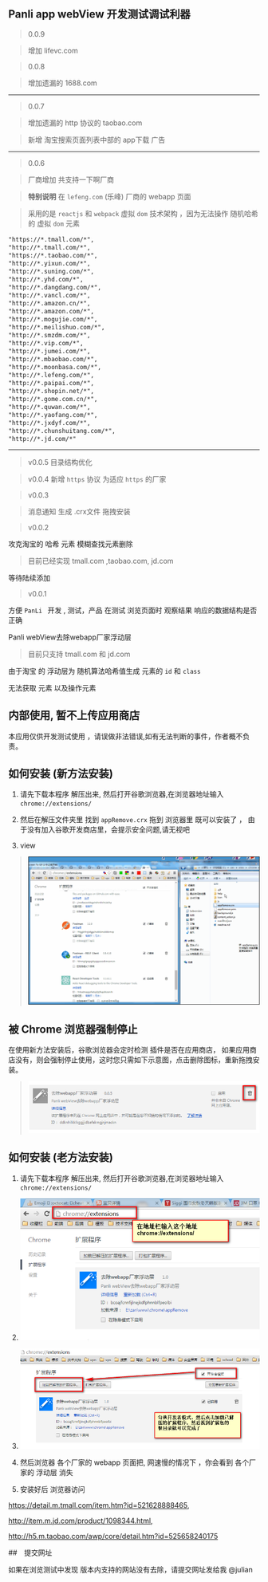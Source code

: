 ## Panli app webView 开发测试调试利器

>0.0.9

>增加 lifevc.com


>0.0.8

>增加遗漏的 1688.com

---


>0.0.7

>增加遗漏的 http 协议的 taobao.com

>新增 淘宝搜索页面列表中部的 app下载 广告


---



>0.0.6

> 厂商增加 共支持一下啊厂商

> **特别说明** 在 `lefeng.com` (乐峰) 厂商的 webapp 页面 

> 采用的是 `reactjs` 和 `webpack` 虚拟 `dom` 技术架构 ，因为无法操作 随机哈希 的 虚拟 `dom` 元素

```
"https://*.tmall.com/*",
"http://*.tmall.com/*",
"https://*.taobao.com/*",
"http://*.yixun.com/*",
"http://*.suning.com/*",
"http://*.yhd.com/*",
"http://*.dangdang.com/*",
"http://*.vancl.com/*",
"http://*.amazon.cn/*",
"http://*.amazon.com/*",
"http://*.mogujie.com/*",
"http://*.meilishuo.com/*",
"http://*.smzdm.com/*",
"http://*.vip.com/*",
"http://*.jumei.com/*",
"http://*.mbaobao.com/*",
"http://*.moonbasa.com/*",
"http://*.lefeng.com/*",
"http://*.paipai.com/*",
"http://*.shopin.net/*",
"http://*.gome.com.cn/*",
"http://*.quwan.com/*",
"http://*.yaofang.com/*",
"http://*.jxdyf.com/*",
"http://*.chunshuitang.com/*",
"http://*.jd.com/*"

```


---

>v0.0.5
>目录结构优化

>v0.0.4
> 新增 `https` 协议 为适应 `https` 的厂家



>v0.0.3

>消息通知 生成 .crx文件 拖拽安装


>v0.0.2

攻克淘宝的 哈希 元素 模糊查找元素删除

> 目前已经实现 tmall.com ,taobao.com, jd.com 

等待陆续添加


>v0.0.1

方便 `PanLi ` 开发 , 测试，产品 在测试 浏览页面时 观察结果
响应的数据结构是否正确

Panli webView去除webapp厂家浮动层

> 目前只支持 tmall.com  和 jd.com 

由于淘宝 的 浮动层为 随机算法哈希值生成 元素的 `id` 和 `class`

无法获取 元素 以及操作元素

## 内部使用, 暂不上传应用商店

本应用仅供开发测试使用 ，请误做非法错误,如有无法判断的事件，作者概不负责。

## 如何安装 (新方法安装)

1. 请先下载本程序 解压出来, 然后打开谷歌浏览器,在浏览器地址输入 `chrome://extensions/` 

2. 然后在解压文件夹里 找到 `appRemove.crx` 拖到 浏览器里 既可以安装了 ， 由于没有加入谷歌开发商店里，会提示安全问题,请无视吧

3. view

> ![](./help/images/appremo.gif)


## 被 Chrome 浏览器强制停止

在使用新方法安装后，谷歌浏览器会定时检测 插件是否在应用商店，
如果应用商店没有，则会强制停止使用，这时您只需如下示意图，点击删除图标，重新拖拽安装。


> ![](./help/images/del.png)


## 如何安装 (老方法安装)

1. 请先下载本程序 解压出来, 然后打开谷歌浏览器,在浏览器地址输入 `chrome://extensions/` 

2. ![](./help/images/1.png)


3. ![](./help/images/2.png)

4. 然后浏览器 各个厂家的 webapp 页面把, 网速慢的情况下 ，你会看到 各个厂家的 浮动层 消失


5. 安装好后 浏览器访问 

https://detail.m.tmall.com/item.htm?id=521628888465, 

http://item.m.jd.com/product/1098344.html,


http://h5.m.taobao.com/awp/core/detail.htm?id=525658240175



##　提交网址

如果在浏览测试中发现 版本内支持的网站没有去除，请提交网址发给我 @julian